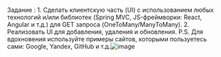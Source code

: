Задание : 1. Сделать клиентскую часть (UI) с использованием любых технологий и/или библиотек (Spring MVC, JS-фреймворки: React, Angular и т.д.) для GET запроса (OneToMany/ManyToMany).
 2. Реализовать UI для добавления, удаления и обновления.
 P.S. Для вдохновения используйте примеры сайтов, которыми пользуетесь сами: Google, Yandex, GitHub и т.д.![image](https://github.com/user-attachments/assets/67aa2ff2-bce7-4b4c-be4e-2d70ad1997e2)
